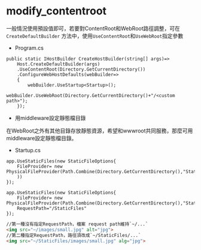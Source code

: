 # modify_contentroot

一般情況使用預設值即可，若要對ContentRoot和WebRoot路徑調整，可在`CreateDefaultBuilder`
方法中，使用`UseContentRoot`和`UseWebRoot`指定參數

- Program.cs
```aspx-csharp
public static IHostBuilder CreateHostBuilder(string[] args)=>
    Host.CreateDefaultBuilder(args)
    .UseContentRoot(Directory.GetCurrentDirectory())
    .ConfigureWebHostDefaults(webBuilder=>
    {
        webBuilder.UseStartup<Startup>();
        webBuilder.UseWebRoot(Directory.GetCurrentDirectory()+"/<custom path>");
    });

```

- 用middleware設定靜態檔目錄

在WebRoot之外有其他目錄存放靜態資源，希望和wwwroot共同服務，那麼可用middleware設定靜態檔目錄。

- Startup.cs

```aspx-csharp
app.UseStaticFiles(new StaticFileOptions{
    FileProvider= new PhysicalFileProvider(Path.Combine(Directory.GetCurrentDirectory(),"StaticFilesLibrary"
    ))
});
```

```aspx-csharp
app.UseStaticFiles(new StaticFileOptions{
    FileProvider= new PhysicalFileProvider(Path.Combine(Directory.GetCurrentDirectory(),"StaticFilesLibrary")),
    RequestPath="/StaticFiles"
});
```

```html
//第一種沒有指定RequestPath，檔案 request path維持`~/...`
<img src="~/images/small.jpg" alt="jpg">
//第二種指定RequestPath，路徑須改成`~/StaticFiles/...`
<img src="~/StaticFiles/images/small.jpg" alg="jpg">
```